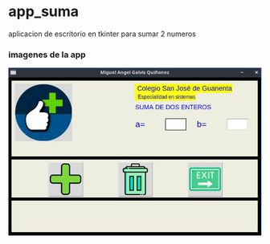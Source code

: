 # app_suma
aplicacion de escritorio en tkinter para sumar 2 numeros
### imagenes de la app
![imagen](img/ventana.jpg "imagen")